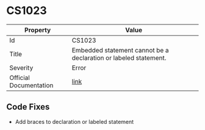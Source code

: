 # CS1023

| Property               | Value                                                             |
| ---------------------- | ----------------------------------------------------------------- |
| Id                     | CS1023                                                            |
| Title                  | Embedded statement cannot be a declaration or labeled statement\. |
| Severity               | Error                                                             |
| Official Documentation | [link](http://docs.microsoft.com/en-us/dotnet/csharp/misc/cs1023) |

## Code Fixes

* Add braces to declaration or labeled statement
